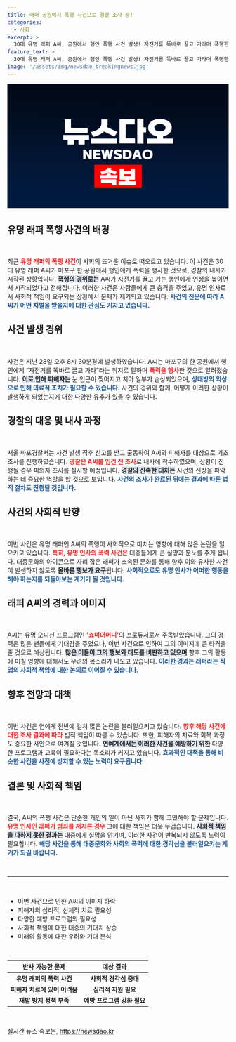 ```yaml
---
title: 래퍼 공원에서 폭행 사건으로 경찰 조사 중!
categories:
  - 사회
excerpt: >
  30대 유명 래퍼 A씨, 공원에서 행인 폭행 사건 발생! 자전거를 똑바로 끌고 가라며 폭행한 사건에 경찰이 내사 착수. 피해자는 중상. 그가 수년 전 오디션 프로그램에서 세운 명성과는 대조되는 충격적인 소식이 전해졌다.
feature_text: >
  30대 유명 래퍼 A씨, 공원에서 행인 폭행 사건 발생! 자전거를 똑바로 끌고 가라며 폭행한 사건에 경찰이 내사 착수. 피해자는 중상. 그가 수년 전 오디션 프로그램에서 세운 명성과는 대조되는 충격적인 소식이 전해졌다.
image: '/assets/img/newsdao_breakingnews.jpg'
---
```


<p><img src="/assets/img/newsdao_breakingnews.jpg" alt="ranknews 속보" /></p>

<h2 data-ke-size="size26">유명 래퍼 폭행 사건의 배경</h2>

<p data-ke-size="size16">&nbsp;</p>

<p>최근 <b><span style="color: #ee2323;">유명 래퍼의 폭행 사건</span></b>이 사회의 뜨거운 이슈로 떠오르고 있습니다. 이 사건은 30대 유명 래퍼 A씨가 마포구 한 공원에서 행인에게 폭력을 행사한 것으로, 경찰의 내사가 시작된 상황입니다. <b><span style="background-color: #21538527;">폭행의 경위로는</span></b> A씨가 자전거를 끌고 가는 행인에게 언성을 높이면서 시작되었다고 전해집니다. 이러한 사건은 사람들에게 큰 충격을 주었고, 유명 인사로서 사회적 책임이 요구되는 상황에서 문제가 제기되고 있습니다. <b><span style="color: #1a5490;">사건의 진문에 따라 A씨가 어떤 처벌을 받을지에 대한 관심도 커지고 있습니다.</span></b></p>

<h2 data-ke-size="size26">사건 발생 경위</h2>

<p data-ke-size="size16">&nbsp;</p>

<p>사건은 지난 28일 오후 8시 30분경에 발생하였습니다. A씨는 마포구의 한 공원에서 행인에게 “자전거를 똑바로 끌고 가라”라는 취지로 말하며 <b><span style="color: #ee2323;">폭력을 행사</span></b>한 것으로 알려졌습니다. <b><span style="background-color: #21538527;">이로 인해 피해자는</span></b> 눈 인근이 찢어지고 치아 일부가 손상되었으며, <b><span style="color: #1a5490;">상대방의 외상으로 인해 의료적 조치가 필요할 수 있습니다.</span></b> 사건의 경위와 함께, 어떻게 이러한 상황이 발생하게 되었는지에 대한 다양한 유추가 있을 수 있습니다.</p>

<h2 data-ke-size="size26">경찰의 대응 및 내사 과정</h2>

<p data-ke-size="size16">&nbsp;</p>

<p>서울 마포경찰서는 사건 발생 직후 신고를 받고 출동하여 A씨와 피해자를 대상으로 기초 조사를 진행하였습니다. <b><span style="color: #ee2323;">경찰은 A씨를 입건 전 조사</span></b>로 내사에 착수하였으며, 상황이 진행될 경우 피의자 조사를 실시할 예정입니다. <b><span style="background-color: #21538527;">경찰의 신속한 대처는</span></b> 사건의 진상을 파악하는 데 중요한 역할을 할 것으로 보입니다. <b><span style="color: #1a5490;">사건의 조사가 완료된 뒤에는 결과에 따른 법적 절차도 진행될 것입니다.</span></b></p>

<h2 data-ke-size="size26">사건의 사회적 반향</h2>

<p data-ke-size="size16">&nbsp;</p>

<p>이번 사건은 유명 래퍼인 A씨의 폭행이 사회적으로 미치는 영향에 대해 많은 논란을 일으키고 있습니다. <b><span style="color: #ee2323;">특히, 유명 인사의 폭력 사건은</span></b> 대중들에게 큰 실망과 분노를 주게 됩니다. 대중문화의 아이콘으로 자리 잡은 래퍼가 소속된 문화를 통해 향후 이와 유사한 사건이 발생하지 않도록 <b><span style="background-color: #21538527;">올바른 행보가 요구</span></b>됩니다. <b><span style="color: #1a5490;">사회적으로도 유명 인사가 어떠한 행동을 해야 하는지를 되돌아보는 계기가 될 것입니다.</span></b></p>

<h2 data-ke-size="size26">래퍼 A씨의 경력과 이미지</h2>

<p data-ke-size="size16">&nbsp;</p>

<p>A씨는 유명 오디션 프로그램인 <b><span style="color: #ee2323;">'쇼미더머니'</span></b>의 프로듀서로서 주목받았습니다. 그의 경력은 많은 팬들에게 기대감을 주었으나, 이번 사건으로 인하여 그의 이미지에 큰 타격을 줄 것으로 예상됩니다. <b><span style="background-color: #21538527;">많은 이들이 그의 행보와 태도를 비판하고 있으며</span></b> 향후 그의 활동에 미칠 영향에 대해서도 우려의 목소리가 나오고 있습니다. <b><span style="color: #1a5490;">이러한 경과는 래퍼라는 직업의 사회적 책임에 대한 논의로 이어질 수 있습니다.</span></b></p>

<h2 data-ke-size="size26">향후 전망과 대책</h2>

<p data-ke-size="size16">&nbsp;</p>

<p>이번 사건은 연예계 전반에 걸쳐 많은 논란을 불러일으키고 있습니다. <b><span style="color: #ee2323;">향후 해당 사건에 대한 조사 결과에 따라</span></b> 법적 책임이 따를 수 있습니다. 또한, 피해자의 치료와 회복 과정도 중요한 사안으로 여겨질 것입니다. <b><span style="background-color: #21538527;">연예계에서는 이러한 사건을 예방하기 위한</span></b> 다양한 프로그램과 교육이 필요하다는 목소리가 커지고 있습니다. <b><span style="color: #1a5490;">효과적인 대책을 통해 비슷한 사건을 사전에 방지할 수 있는 노력이 요구됩니다.</span></b></p>

<h2 data-ke-size="size26">결론 및 사회적 책임</h2>

<p data-ke-size="size16">&nbsp;</p>

<p>결국, A씨의 폭행 사건은 단순한 개인의 일이 아닌 사회가 함께 고민해야 할 문제입니다. <b><span style="color: #ee2323;">유명 인사인 래퍼가 범죄를 저지른 경우</span></b> 그에 대한 책임은 더욱 무겁습니다. <b><span style="background-color: #21538527;">사회적 책임을 다하지 못한 결과는</span></b> 대중에게 실망을 안기며, 이러한 사건이 반복되지 않도록 노력이 필요합니다. <b><span style="color: #1a5490;">해당 사건을 통해 대중문화와 사회의 폭력에 대한 경각심을 불러일으키는 계기가 되길 바랍니다.</span></b></p>

<p data-ke-size="size16">&nbsp;</p>

<hr />

<p data-ke-size="size16">&nbsp;</p>

<ul>
    <li>이번 사건으로 인한 A씨의 이미지 하락</li>
    <li>피해자의 심리적, 신체적 치료 필요성</li>
    <li>다양한 예방 프로그램의 필요성</li>
    <li>사회적 책임에 대한 대중의 기대치 상승</li>
    <li>미래의 활동에 대한 우려와 기대 분석</li>
</ul>

<p data-ke-size="size16">&nbsp;</p>

<table style="width: 100%;">
    <thead>
        <tr>
            <th style="text-align: center;"><b>반사 가능한 문제</b></th>
            <th style="text-align: center;"><b>예상 결과</b></th>
        </tr>
    </thead>
    <tbody>
        <tr>
            <td style="text-align: center; height: 17px;"><b>유명 래퍼의 폭력 사건</b></td>
            <td style="text-align: center; height: 17px;"><b>사회적 경각심 증대</b></td>
        </tr>
        <tr>
            <td style="text-align: center; height: 17px;"><b>피해자 치료에 있어 어려움</b></td>
            <td style="text-align: center; height: 17px;"><b>심리적 지원 필요</b></td>
        </tr>
        <tr>
            <td style="text-align: center; height: 17px;"><b>재발 방지 정책 부족</b></td>
            <td style="text-align: center; height: 17px;"><b>예방 프로그램 강화 필요</b></td>
        </tr>
    </tbody>
</table>

<p data-ke-size="size16">&nbsp;</p>
실시간 뉴스 속보는, <a href="https://newsdao.kr" rel="dofollow">https://newsdao.kr</a>


